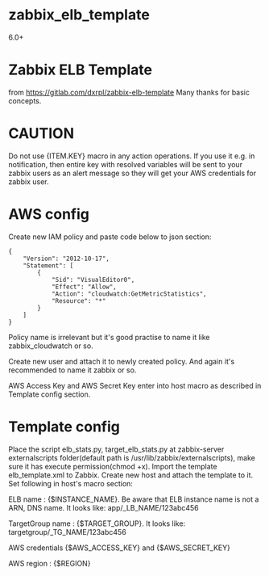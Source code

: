 # zabbix_elb_template
6.0+

# Zabbix ELB Template
from https://gitlab.com/dxrpl/zabbix-elb-template
Many thanks for basic concepts.

# CAUTION
Do not use {ITEM.KEY} macro in any action operations. If you use it e.g. in notification, then entire key with resolved variables will be sent to your zabbix users as an alert message so they will get your AWS credentials for zabbix user.

# AWS config

Create new IAM policy and paste code below to json section:

```
{
    "Version": "2012-10-17",
    "Statement": [
        {
            "Sid": "VisualEditor0",
            "Effect": "Allow",
            "Action": "cloudwatch:GetMetricStatistics",
            "Resource": "*"
        }
    ]
}
```

Policy name is irrelevant but it's good practise to name it like zabbix_cloudwatch or so.

Create new user and attach it to newly created policy. And again it's recommended to name it zabbix or so.

AWS Access Key and AWS Secret Key enter into host macro as described in Template config section.



# Template config

Place the script elb_stats.py, target_elb_stats.py at zabbix-server externalscripts folder(default path is /usr/lib/zabbix/externalscripts), make sure it has execute permission(chmod +x).
Import the template elb_template.xml to Zabbix.
Create new host and attach the template to it.
Set following in host's macro section:


ELB name : {$INSTANCE_NAME}. 
Be aware that ELB instance name is not a ARN, DNS name. 
It looks like: app/_LB_NAME/123abc456

TargetGroup name : {$TARGET_GROUP}.
It looks like: targetgroup/_TG_NAME/123abc456

AWS credentials {$AWS_ACCESS_KEY} and {$AWS_SECRET_KEY}

AWS region : {$REGION}
